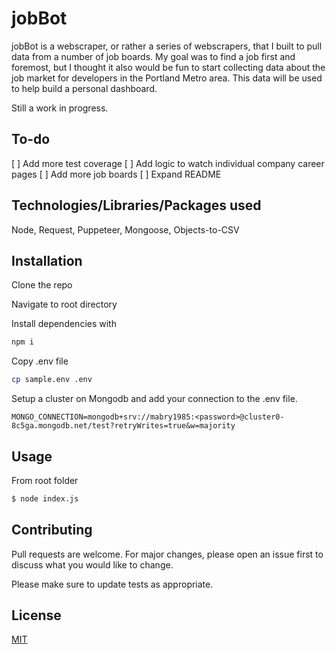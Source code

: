 # jobBot

jobBot is a webscraper, or rather a series of webscrapers, that I built to pull data from a number of job boards. My goal was to find a job first and foremost, but I thought it also would be fun to start collecting data about the job market for developers in the Portland Metro area. This data will be used to help build a personal dashboard. 

Still a work in progress.

## To-do

[ ] Add more test coverage
[ ] Add logic to watch individual company career pages
[ ] Add more job boards
[ ] Expand README

## Technologies/Libraries/Packages used
Node, Request, Puppeteer, Mongoose, Objects-to-CSV

## Installation

Clone the repo 

Navigate to root directory

Install dependencies with 
```bash
npm i 
```
Copy .env file

```bash
cp sample.env .env 
```
Setup a cluster on Mongodb and add your connection to the .env file. 

```node
MONGO_CONNECTION=mongodb+srv://mabry1985:<password>@cluster0-8c5ga.mongodb.net/test?retryWrites=true&w=majority
```

## Usage
From root folder 

```bash
$ node index.js
```

## Contributing
Pull requests are welcome. For major changes, please open an issue first to discuss what you would like to change.

Please make sure to update tests as appropriate.

## License
[MIT](https://choosealicense.com/licenses/mit/)